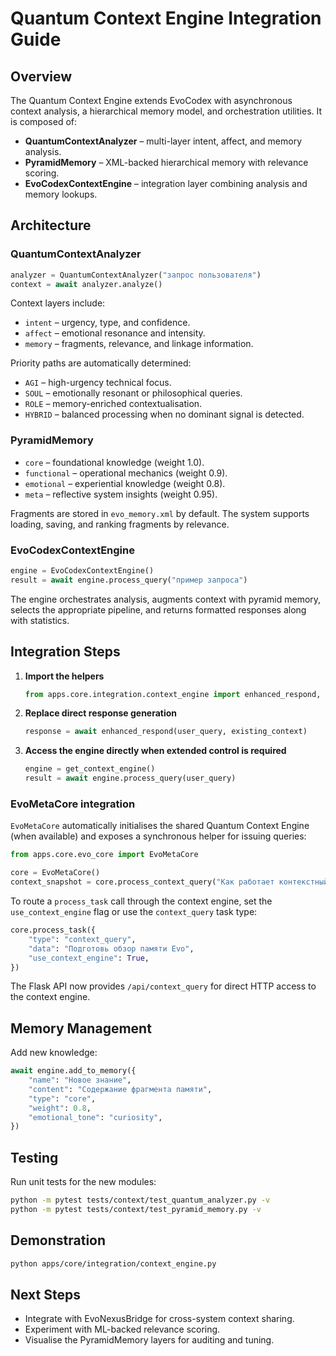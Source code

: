 # Quantum Context Engine Integration Guide

## Overview

The Quantum Context Engine extends EvoCodex with asynchronous context analysis, a hierarchical
memory model, and orchestration utilities. It is composed of:

- **QuantumContextAnalyzer** – multi-layer intent, affect, and memory analysis.
- **PyramidMemory** – XML-backed hierarchical memory with relevance scoring.
- **EvoCodexContextEngine** – integration layer combining analysis and memory lookups.

## Architecture

### QuantumContextAnalyzer

```python
analyzer = QuantumContextAnalyzer("запрос пользователя")
context = await analyzer.analyze()
```

Context layers include:

- `intent` – urgency, type, and confidence.
- `affect` – emotional resonance and intensity.
- `memory` – fragments, relevance, and linkage information.

Priority paths are automatically determined:

- `AGI` – high-urgency technical focus.
- `SOUL` – emotionally resonant or philosophical queries.
- `ROLE` – memory-enriched contextualisation.
- `HYBRID` – balanced processing when no dominant signal is detected.

### PyramidMemory

- `core` – foundational knowledge (weight 1.0).
- `functional` – operational mechanics (weight 0.9).
- `emotional` – experiential knowledge (weight 0.8).
- `meta` – reflective system insights (weight 0.95).

Fragments are stored in `evo_memory.xml` by default. The system supports loading, saving, and
ranking fragments by relevance.

### EvoCodexContextEngine

```python
engine = EvoCodexContextEngine()
result = await engine.process_query("пример запроса")
```

The engine orchestrates analysis, augments context with pyramid memory, selects the appropriate
pipeline, and returns formatted responses along with statistics.

## Integration Steps

1. **Import the helpers**
   ```python
   from apps.core.integration.context_engine import enhanced_respond, get_context_engine
   ```
2. **Replace direct response generation**
   ```python
   response = await enhanced_respond(user_query, existing_context)
   ```
3. **Access the engine directly when extended control is required**
   ```python
   engine = get_context_engine()
   result = await engine.process_query(user_query)
   ```

### EvoMetaCore integration

`EvoMetaCore` automatically initialises the shared Quantum Context Engine (when
available) and exposes a synchronous helper for issuing queries:

```python
from apps.core.evo_core import EvoMetaCore

core = EvoMetaCore()
context_snapshot = core.process_context_query("Как работает контекстный анализ?")
```

To route a `process_task` call through the context engine, set the
`use_context_engine` flag or use the `context_query` task type:

```python
core.process_task({
    "type": "context_query",
    "data": "Подготовь обзор памяти Evo",
    "use_context_engine": True,
})
```

The Flask API now provides `/api/context_query` for direct HTTP access to the
context engine.

## Memory Management

Add new knowledge:

```python
await engine.add_to_memory({
    "name": "Новое знание",
    "content": "Содержание фрагмента памяти",
    "type": "core",
    "weight": 0.8,
    "emotional_tone": "curiosity",
})
```

## Testing

Run unit tests for the new modules:

```bash
python -m pytest tests/context/test_quantum_analyzer.py -v
python -m pytest tests/context/test_pyramid_memory.py -v
```

## Demonstration

```bash
python apps/core/integration/context_engine.py
```

## Next Steps

- Integrate with EvoNexusBridge for cross-system context sharing.
- Experiment with ML-backed relevance scoring.
- Visualise the PyramidMemory layers for auditing and tuning.

